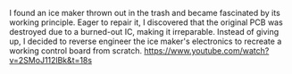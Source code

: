 I found an ice maker thrown out in the trash and became fascinated by its working principle. Eager to repair it, I discovered that the original PCB was destroyed due to a burned-out IC, making it irreparable. Instead of giving up, I decided to reverse engineer the ice maker's electronics to recreate a working control board from scratch.
https://www.youtube.com/watch?v=2SMoJ112lBk&t=18s
